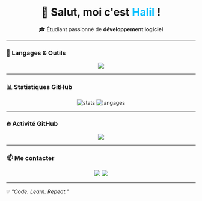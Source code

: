 <h1 align="center">👋 Salut, moi c'est <span style="color:#00bfff;">Halil</span> !</h1>

<p align="center">
🎓 Étudiant passionné de <strong>développement logiciel</strong><br>
</p>

---

### 🧰 Langages & Outils

<p align="center">
  <img src="https://skillicons.dev/icons?i=cs,python,php,java,mysql,sqlite,html,css,js,git,vscode,visualstudio,godot,linux" />
</p>

---

### 📊 Statistiques GitHub

<p align="center">
  <img src="https://github-readme-stats.vercel.app/api?username=Miterra&show_icons=true&theme=tokyonight&hide_border=true" alt="stats" />
  <img src="https://github-readme-stats.vercel.app/api/top-langs/?username=Miterra&layout=compact&theme=tokyonight&hide_border=true" alt="langages" />
</p>

---

### 🔥 Activité GitHub

<p align="center">
  <img src="https://github-readme-streak-stats.herokuapp.com?user=Miterra&theme=tokyonight&hide_border=true" />
</p>

---


### 📫 Me contacter

<p align="center">
  <a href="mailto:halil.ostwald4@gmail.com"><img src="https://img.shields.io/badge/Email-%23EA4335.svg?&style=for-the-badge&logo=gmail&logoColor=white"/></a>
  <a href="https://github.com/Miterra"><img src="https://img.shields.io/badge/GitHub-%23121011.svg?&style=for-the-badge&logo=github&logoColor=white"/></a>
</p>

---

💡 *"Code. Learn. Repeat."*
